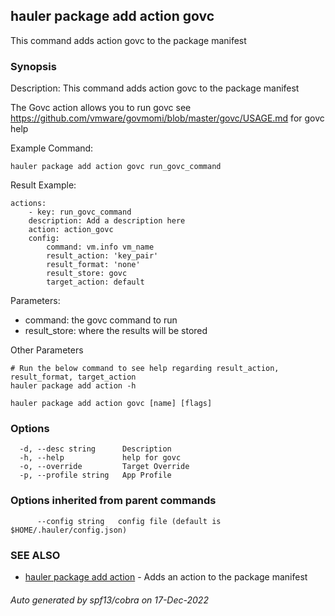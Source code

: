 ## hauler package add action govc

This command adds action govc to the package manifest

### Synopsis


Description:
This command adds action govc to the package manifest

The Govc action allows you to run govc see https://github.com/vmware/govmomi/blob/master/govc/USAGE.md for govc help

Example Command:
```
hauler package add action govc run_govc_command
```
Result Example:
```
actions:
	- key: run_govc_command
	description: Add a description here
	action: action_govc
	config:
		command: vm.info vm_name
		result_action: 'key_pair'
		result_format: 'none'
		result_store: govc
		target_action: default
```
Parameters:
- command: the govc command to run
- result_store: where the results will be stored

Other Parameters
```
# Run the below command to see help regarding result_action, result_format, target_action
hauler package add action -h
```



```
hauler package add action govc [name] [flags]
```

### Options

```
  -d, --desc string      Description
  -h, --help             help for govc
  -o, --override         Target Override
  -p, --profile string   App Profile
```

### Options inherited from parent commands

```
      --config string   config file (default is $HOME/.hauler/config.json)
```

### SEE ALSO

* [hauler package add action](hauler_package_add_action.md)	 - Adds an action to the package manifest

###### Auto generated by spf13/cobra on 17-Dec-2022
